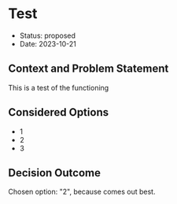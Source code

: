 # Test

* Status: proposed
* Date: 2023-10-21

## Context and Problem Statement

This is a test of the functioning

## Considered Options

* 1
* 2
* 3

## Decision Outcome

Chosen option: "2", because comes out best.
